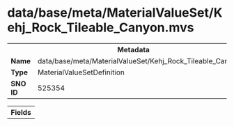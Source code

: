 <h1>data/base/meta/MaterialValueSet/Kehj_Rock_Tileable_Canyon.mvs</h1><table><tr><th colspan="100%">Metadata</th></tr><tr><td><b>Name</b></td><td>data/base/meta/MaterialValueSet/Kehj_Rock_Tileable_Canyon.mvs</td></tr><tr><td><b>Type</b></td><td>MaterialValueSetDefinition</td></tr><tr><td><b>SNO ID</b></td><td>525354</td></tr></table>

<table><tr><th colspan="100%">Fields</th></tr></table>

